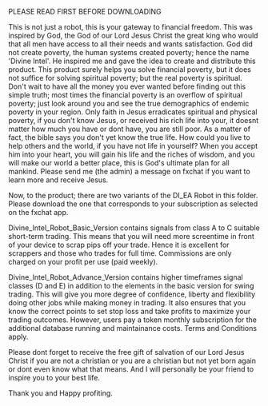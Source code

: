 PLEASE READ FIRST BEFORE DOWNLOADING

This is not just a robot, this is your gateway to financial freedom. This was inspired by God, the God of our Lord Jesus Christ the great king who would that all men have access to all their needs and wants satisfaction. God did not create poverty, the human systems created poverty; hence the name 'Divine Intel'. He inspired me and gave the idea to create and distribute this product. This product surely helps you solve financial poverty, but it does not suffice for solving spiritual poverty; but the real poverty is spiritual. Don't wait to have all the money you ever wanted before finding out this simple truth; most times the financial poverty is an overflow of spiritual poverty; just look around you and see the true demographics of endemic poverty in your region. Only faith in Jesus erradicates spiritual and physical poverty, if you don't know Jesus, or received his rich life into your, it doesnt matter how much you have or dont have, you are still poor. As a matter of fact, the bible says you don't yet know the true life. How could you live to help others and the world, if you have not life in yourself? When you accept him into your heart, you will gain his life and the riches of wisdom, and you will make our world a better place, this is God's ultimate plan for all mankind. Please send me (the admin) a message on fxchat if you want to learn more and receive Jesus. 

Now, to the product; there are two variants of the DI_EA Robot in this folder. Please download the one that corresponds to your subscription as selected on the fxchat app.

Divine_Intel_Robot_Basic_Version contains signals from class A to C suitable short-term trading. This means that you will need more screentime in front of your device to scrap pips off your trade. Hence it is excellent for scrappers and those who trades for full time. Commissions are only charged on your profit per use (paid weekly). 

Divine_Intel_Robot_Advance_Version contains higher timeframes signal classes (D and E) in addition to the elements in the basic version for swing trading. This will give you more degree of confidence, liberty and flexibility doing other jobs while making money in trading. It also ensures that you know the correct points to set stop loss and take profits to maximize your trading outcomes. However, users pay a token monthly subscription for the additional database running and maintainance costs. Terms and Conditions apply. 

Please dont forget to receive the free gift of salvation of our Lord Jesus Christ if you are not a christian or you are a christian but not yet born again or dont even know what that means. And I will personally be your friend to inspire you to your best life. 

Thank you and Happy profiting.
